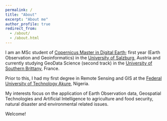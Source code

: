 ```yaml
---
permalink: /
title: "About"
excerpt: "About me"
author_profile: true
redirect_from: 
  - /about/
  - /about.html
---
```


I am an MSc student of [Copernicus Master in Digital Earth](https://www.master-cde.eu/); first year (Earth Observation and Geoinformatics) in the [University of Salzburg](https://www.plus.ac.at/?lang=en), Austria and currently studying GeoData Science (second track) in the [University of Southern Brittany](https://www.univ-ubs.fr/en/index.html), France.

Prior to this, I had my first degree in Remote Sensing and GIS at the [Federal University of Technology Akure](https://futa.edu.ng/), Nigeria.

My interests focus on the application of Earth Observation data, Geospatial Technologies and Artificial Intelligence to agriculture and food security, natural disaster and environmental related issues.

Welcome!
